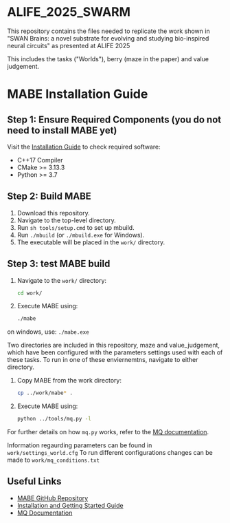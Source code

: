 # ALIFE_2025_SWARM
This repository contains the files needed to replicate the work shown in "SWAN Brains: a novel substrate for evolving and studying bio-inspired neural circuits" as presented at ALIFE 2025

This includes the tasks ("Worlds"), berry (maze in the paper) and value judgement.

# MABE Installation Guide

## Step 1: Ensure Required Components (you do not need to install MABE yet)

Visit the [Installation Guide](https://github.com/Hintzelab/MABE/wiki/Installation-and-getting-started-with-MABE) to check required software:
- C++17 Compiler
- CMake >= 3.13.3
- Python >= 3.7

## Step 2: Build MABE

1. Download this repository.
2. Navigate to the top-level directory.
3. Run `sh tools/setup.cmd` to set up mbuild.
4. Run `./mbuild` (or `./mbuild.exe` for Windows).
5. The executable will be placed in the `work/` directory.

## Step 3: test MABE build

1. Navigate to the `work/` directory:
    ```sh
    cd work/
    ```
2. Execute MABE using:
    ```sh
    ./mabe
    ```
on windows, use: `./mabe.exe`

Two directories are included in this repository, maze and value_judgement, which have been configured with the parameters settings used with each of these tasks. To run in one of these enviernemtns, navigate to either directory.


1. Copy MABE from the work directory:
    ```sh
    cp ../work/mabe* .
    ```

2. Execute MABE using:
    ```sh
    python ../tools/mq.py -l
    ```

For further details on how `mq.py` works, refer to the [MQ documentation](https://github.com/Hintzelab/MABE/wiki/MQ).

Information regaurding parameters can be found in `work/settings_world.cfg`
To run different configurations changes can be made to `work/mq_conditions.txt`



## Useful Links

- [MABE GitHub Repository](https://github.com/Hintzelab/MABE/)
- [Installation and Getting Started Guide](https://github.com/Hintzelab/MABE/wiki/Installation-and-getting-started-with-MABE)
- [MQ Documentation](https://github.com/Hintzelab/MABE/wiki/MQ)

